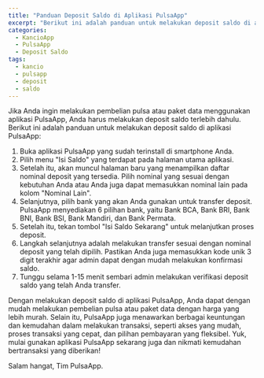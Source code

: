 ```yaml
---
title: "Panduan Deposit Saldo di Aplikasi PulsaApp"
excerpt: "Berikut ini adalah panduan untuk melakukan deposit saldo di aplikasi PulsaApp"
categories:
  - KancioApp
  - PulsaApp
  - Deposit Saldo
tags:
  - kancio
  - pulsapp
  - deposit
  - saldo
---
```


Jika Anda ingin melakukan pembelian pulsa atau paket data menggunakan aplikasi PulsaApp, Anda harus melakukan deposit saldo terlebih dahulu. Berikut ini adalah panduan untuk melakukan deposit saldo di aplikasi PulsaApp:

1. Buka aplikasi PulsaApp yang sudah terinstall di smartphone Anda.
2. Pilih menu "Isi Saldo" yang terdapat pada halaman utama aplikasi.
3. Setelah itu, akan muncul halaman baru yang menampilkan daftar nominal deposit yang tersedia. Pilih nominal yang sesuai dengan kebutuhan Anda atau Anda juga dapat memasukkan nominal lain pada kolom "Nominal Lain".
4. Selanjutnya, pilih bank yang akan Anda gunakan untuk transfer deposit. PulsaApp menyediakan 6 pilihan bank, yaitu Bank BCA, Bank BRI, Bank BNI, Bank BSI, Bank Mandiri, dan Bank Permata.
5. Setelah itu, tekan tombol "Isi Saldo Sekarang" untuk melanjutkan proses deposit.
6. Langkah selanjutnya adalah melakukan transfer sesuai dengan nominal deposit yang telah dipilih. Pastikan Anda juga memasukkan kode unik 3 digit terakhir agar admin dapat dengan mudah melakukan konfirmasi saldo.
7. Tunggu selama 1-15 menit sembari admin melakukan verifikasi deposit saldo yang telah Anda transfer.

Dengan melakukan deposit saldo di aplikasi PulsaApp, Anda dapat dengan mudah melakukan pembelian pulsa atau paket data dengan harga yang lebih murah. Selain itu, PulsaApp juga menawarkan berbagai keuntungan dan kemudahan dalam melakukan transaksi, seperti akses yang mudah, proses transaksi yang cepat, dan pilihan pembayaran yang fleksibel. Yuk, mulai gunakan aplikasi PulsaApp sekarang juga dan nikmati kemudahan bertransaksi yang diberikan!

Salam hangat,
Tim PulsaApp.